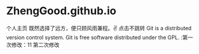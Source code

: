 # ZhengGood.github.io
个人主页
既然选择了远方，便只顾风雨兼程。✌
点击不跳转
Git is a distributed version control system.
Git is free software distributed under the GPL.
:第一次修改：11
第二次修改
